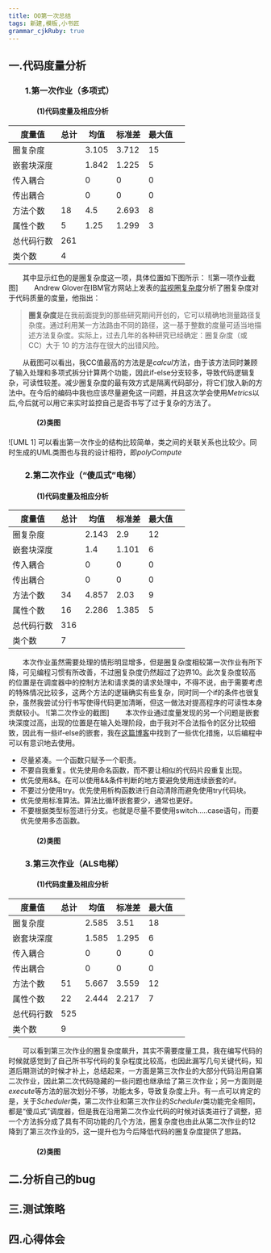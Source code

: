 ```yaml
---
title: OO第一次总结
tags: 新建,模板,小书匠
grammar_cjkRuby: true
---
```



## 一.代码度量分析
### &emsp;&emsp;1.第一次作业（多项式）
#### &emsp;&emsp;&emsp;&emsp;(1)代码度量及相应分析

| 度量值     | 总计 | 均值  | 标准差 | 最大值 |     |
| ---------- | ---- | ----- | ------ | ------ | --- |
| 圈复杂度   |      | 3.105 | 3.712  | 15     |     |
| 嵌套块深度 |      | 1.842 | 1.225  | 5      |     |
| 传入耦合   |      | 0     | 0      | 0      |     |
| 传出耦合   |      | 0     | 0      | 0      |     |
| 方法个数   | 18   | 4.5   | 2.693  | 8      |     |
| 属性个数   | 5    | 1.25  | 1.299  | 3      |     |
| 总代码行数 | 261  |       |        |        |     |
|类个数 |4 |      |        |        |     |
&emsp;&emsp;其中显示红色的是圈复杂度这一项，具体位置如下图所示：
![第一项作业截图] 
&emsp;&emsp;Andrew Glover在IBM官方网站上发表的<a href="https://www.ibm.com/developerworks/cn/java/j-cq03316/">监视圈复杂度</a>分析了圈复杂度对于代码质量的度量，他指出：
><b>圈复杂度</b>是在我前面提到的那些研究期间开创的，它可以精确地测量路径复杂度。通过利用某一方法路由不同的路径，这一基于整数的度量可适当地描述方法复杂度。实际上，过去几年的各种研究已经确定：圈复杂度（或 CC）大于 10 的方法存在很大的出错风险。

&emsp;&emsp;从截图可以看出，我CC值最高的方法是是<i>calcul</i>方法，由于该方法同时兼顾了输入处理和多项式拆分计算两个功能，因此if-else分支较多，导致代码逻辑复杂，可读性较差。减少圈复杂度的最有效方式是隔离代码部分，将它们放入新的方法中。在今后的编码中我也应该尽量避免这一问题，并且这次学会使用<i>Metrics</i>以后,今后就可以用它来实时监控自己是否书写了过于复杂的方法了。


#### &emsp;&emsp;&emsp;&emsp;(2)类图
![UML 1]
可以看出第一次作业的结构比较简单，类之间的关联关系也比较少。同时生成的UML类图也与我的设计相符，即<i>polyCompute</i>
### &emsp;&emsp;2.第二次作业（“傻瓜式”电梯）
#### &emsp;&emsp;&emsp;&emsp;(1)代码度量及相应分析
| 度量值     | 总计 | 均值  | 标准差 | 最大值 |     |
| ---------- | ---- | ----- | ------ | ------ | --- |
| 圈复杂度   |      |2.143 |2.9  | 12    |     |
| 嵌套块深度 |      | 1.4 | 1.101  | 6     |     |
| 传入耦合   |      | 0     | 0      | 0      |     |
| 传出耦合   |      | 0     | 0      | 0      |     |
| 方法个数   | 34   | 4.857   | 2.03  | 9      |     |
| 属性个数   | 16   | 2.286  | 1.385  | 5      |     |
| 总代码行数 |316  |       |        |        |     |
|类个数 |7 |      |        |        |     |
&emsp;&emsp;本次作业虽然需要处理的情形明显增多，但是圈复杂度相较第一次作业有所下降，可见编程习惯有所改善，不过圈复杂度仍然超过了边界10。此次复杂度较高的位置是在调度器中的控制方法和请求类的请求处理中，不得不说，由于需要考虑的特殊情况比较多，这两个方法的逻辑确实有些复杂，同时同一个if的条件也很复杂，虽然我尝试分行书写使得代码更加清晰，但这一做法对提高程序的可读性本身贡献较小。
![第二次作业的截图] 
&emsp;&emsp;本次作业通过度量发现的另一个问题是嵌套块深度过高，出现的位置是在输入处理阶段，由于我对不合法指令的区分比较细致，因此有一些if-else的嵌套，我在<a href="https://blog.csdn.net/longshengguoji/article/details/17250587">这篇博客</a>中找到了一些优化措施，以后编程中可以有意识地去使用。
* 尽量紧凑。一个函数只赋予一个职责。
* 不要自我重复。优先使用命名函数，而不要让相似的代码片段重复出现。
* 优先使用&&。在可以使用&&条件判断的地方要避免使用连续嵌套的if。
* 不要过分使用try。优先使用析构函数进行自动清除而避免使用try代码块。
* 优先使用标准算法。算法比循环嵌套要少，通常也更好。
* 不要根据类型标签进行分支。也就是尽量不要使用switch…..case语句，而要优先使用多态函数。
#### &emsp;&emsp;&emsp;&emsp;(2)类图
### &emsp;&emsp;3.第三次作业（ALS电梯）
#### &emsp;&emsp;&emsp;&emsp;(1)代码度量及相应分析
| 度量值     | 总计 | 均值  | 标准差 | 最大值 |     |
| ---------- | ---- | ----- | ------ | ------ | --- |
| 圈复杂度   |      |2.585 |3.51  | 18    |     |
| 嵌套块深度 |      | 1.585 | 1.295  | 6     |     |
| 传入耦合   |      | 0     | 0      | 0      |     |
| 传出耦合   |      | 0     | 0      | 0      |     |
| 方法个数   | 51   | 5.667   | 3.559  | 12      |     |
| 属性个数   | 22   | 2.444  | 2.217  | 7      |     |
| 总代码行数 |525  |       |        |        |     |
|类个数 |9 |      |        |        |     |
&emsp;&emsp;可以看到第三次作业的圈复杂度飙升，其实不需要度量工具，我在编写代码的时候就感觉到了自己所书写代码的复杂程度比较高，也因此漏写几句关键代码，知道后期测试的时候才补上，总结起来，一方面是第三次作业的大部分代码沿用自第二次作业，因此第二次代码隐藏的一些问题也继承给了第三次作业；另一方面则是<i>execute</i>等方法的层次划分不够，功能太多，导致复杂度上升。有一点可以肯定的是，关于<i>Scheduler</i>类，第二次作业和第三次作业的<i>Scheduler</i>类功能完全相同，都是“傻瓜式”调度器，但是我在沿用第二次作业代码的时候对该类进行了调整，把一个方法拆分成了具有不同功能的几个方法，圈复杂度也由此从第二次作业的12降到了第三次作业的5，这一提升也为今后降低代码的圈复杂度提供了思路。
#### &emsp;&emsp;&emsp;&emsp;(2)类图
## 二.分析自己的bug
## 三.测试策略
## 四.心得体会